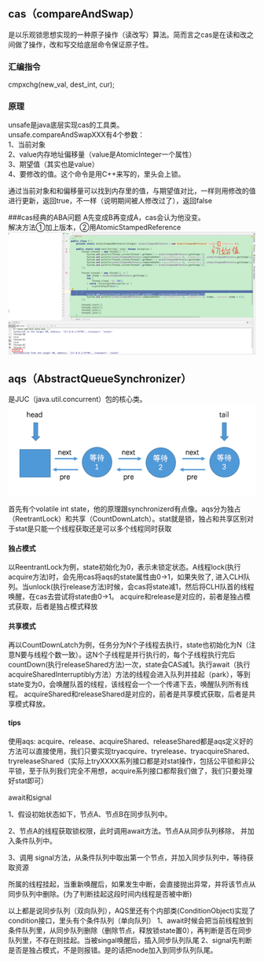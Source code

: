 ## cas（compareAndSwap）
是以乐观锁思想实现的一种原子操作（读改写）算法。简而言之cas是在读和改之间做了操作，改和写交给底层命令保证原子性。  

### 汇编指令 
cmpxchg(new_val, dest_int, cur);

### 原理
unsafe是java底层实现cas的工具类。  
unsafe.compareAndSwapXXX有4个参数：  
1、当前对象   
2、value内存地址偏移量（value是AtomicInteger一个属性）  
3、期望值（其实也是value）  
4、要修改的值。这个命令是用C++来写的，里头会上锁。

通过当前对象和和偏移量可以找到内存里的值，与期望值对比，一样则用修改的值进行更新，返回true，不一样（说明期间被人修改过了），返回false

###cas经典的ABA问题
A先变成B再变成A，cas会认为他没变。  
解决方法①加上版本，②用AtomicStampedReference
![](../resources/atomicstamprefrence.jpg)

## aqs（AbstractQueueSynchronizer）
是JUC（java.util.concurrent）包的核心类。 
![](../resources/aqs.jpg)

首先有个volatile int state，他的原理跟synchronizerd有点像。aqs分为独占（ReetrantLock）和共享（CountDownLatch）。stat就是锁，独占和共享区别对于stat是只能一个线程获取还是可以多个线程同时获取

#### 独占模式
以ReentrantLock为例，state初始化为0，表示未锁定状态。A线程lock(执行acquire方法)时，会先用cas将aqs的state属性由0->1，如果失败了, 进入CLH队列。当unlock(执行release方法)时候，会cas将state减1，然后将CLH队首的线程唤醒，在cas去尝试将state由0->1。 acquire和release是对应的，前者是独占模式获取，后者是独占模式释放

#### 共享模式
再以CountDownLatch为例，任务分为N个子线程去执行，state也初始化为N（注意N要与线程个数一致）。这N个子线程是并行执行的，每个子线程执行完后countDown(执行releaseShared方法)一次，state会CAS减1。执行await（执行acquireSharedInterruptibly方法）方法的线程会进入队列并挂起（park），等到state变为0，会唤醒队首的线程，该线程会一个一个传递下去，唤醒队列所有线程。 acquireShared和releaseShared是对应的，前者是共享模式获取，后者是共享模式释放。

#### tips
使用aqs: acquire、release、acquireShared、releaseShared都是aqs定义好的方法可以直接使用，我们只要实现tryacquire、tryrelease、tryacquireShared、tryreleaseShared（实际上tryXXXX系列接口都是对stat操作，包括公平锁和非公平锁，至于队列我们完全不用想，acquire系列接口都帮我们做了，我们只要处理好stat即可）


await和signal


1、假设初始状态如下，节点A、节点B在同步队列中。


2、节点A的线程获取锁权限，此时调用await方法。节点A从同步队列移除， 并加入条件队列中。


3、调用 signal方法，从条件队列中取出第一个节点，并加入同步队列中，等待获取资源



所属的线程挂起，当重新唤醒后，如果发生中断，会直接抛出异常，并将该节点从同步队列中删除。(为了判断挂起这段时间内线程是否被中断)

以上都是说同步队列（双向队列），AQS里还有个内部类(ConditionObject)实现了condition接口，里头有个条件队列（单向队列）
1、await时候会把当前线程放到条件队列里，从同步队列删除（删除节点，释放锁state置0），再判断是否在同步队列里，不存在则挂起。当被singal唤醒后，插入同步队列队尾
2、signal先判断是否是独占模式，不是则报错。是的话把node加入到同步队列队尾。
